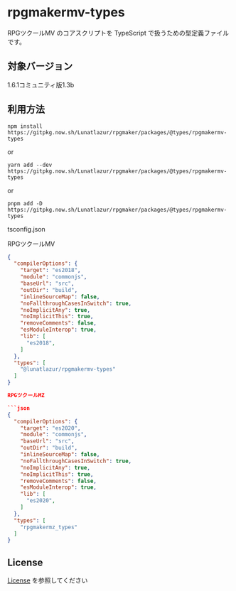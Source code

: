 # rpgmakermv-types

RPGツクールMV のコアスクリプトを TypeScript で扱うための型定義ファイルです。

## 対象バージョン
1.6.1コミュニティ版1.3b

## 利用方法

```
npm install https://gitpkg.now.sh/Lunatlazur/rpgmaker/packages/@types/rpgmakermv-types
```

or

```
yarn add --dev https://gitpkg.now.sh/Lunatlazur/rpgmaker/packages/@types/rpgmakermv-types
```

or

```
pnpm add -D https://gitpkg.now.sh/Lunatlazur/rpgmaker/packages/@types/rpgmakermv-types
```


tsconfig.json

RPGツクールMV

```json
{
  "compilerOptions": {
    "target": "es2018",
    "module": "commonjs",
    "baseUrl": "src",
    "outDir": "build",
    "inlineSourceMap": false,
    "noFallthroughCasesInSwitch": true,
    "noImplicitAny": true,
    "noImplicitThis": true,
    "removeComments": false,
    "esModuleInterop": true,
    "lib": [
      "es2018",
    ]
  },
  "types": [
    "@lunatlazur/rpgmakermv-types"
  ]
}

RPGツクールMZ

```json
{
  "compilerOptions": {
    "target": "es2020",
    "module": "commonjs",
    "baseUrl": "src",
    "outDir": "build",
    "inlineSourceMap": false,
    "noFallthroughCasesInSwitch": true,
    "noImplicitAny": true,
    "noImplicitThis": true,
    "removeComments": false,
    "esModuleInterop": true,
    "lib": [
      "es2020",
    ]
  },
  "types": [
    "rpgmakermz_types"
  ]
}

```

## License
[License](LICENSE) を参照してください
